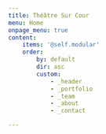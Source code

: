 ```yaml
---
title: Théâtre Sur Cour
menu: Home
onpage_menu: true
content:
    items: '@self.modular'
    order:
        by: default
        dir: asc
        custom:
            - _header
            - _portfolio
            - _team
            - _about
            - _contact

---
```


